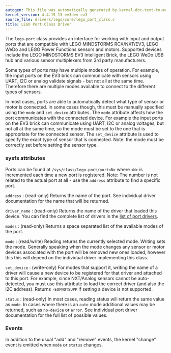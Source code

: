 ```yaml
---
autogen: This file was automatically generated by kernel-doc-text-to-markdown.py
kernel_version: 4.4.15-13-ev3dev-ev3
source_file: drivers/lego/core/lego_port_class.c
title: LEGO Port Class Driver
---
```


The `lego-port` class provides an interface for working with input and
output ports that are compatible with LEGO MINDSTORMS RCX/NXT/EV3, LEGO
WeDo and LEGO Power Functions sensors and motors. Supported devices include
the LEGO MINDSTORMS EV3 Intelligent Brick, the LEGO WeDo USB hub and
various sensor multiplexers from 3rd party manufacturers.

Some types of ports may have multiple modes of operation. For example, the
input ports on the EV3 brick can communicate with sensors using UART, I2C
or analog validate signals - but not all at the same time. Therefore there
are multiple modes available to connect to the different types of sensors.

In most cases, ports are able to automatically detect what type of sensor
or motor is connected. In some cases though, this must be manually specified
using the `mode` and `set_device` attributes. The `mode` attribute affects
how the port communicates with the connected device. For example the input
ports on the EV3 brick can communicate using UART, I2C or analog voltages,
but not all at the same time, so the mode must be set to the one that is
appropriate for the connected sensor. The `set_device` attribute is used to
specify the exact type of sensor that is connected. Note: the mode must be
correctly set before setting the sensor type.

### sysfs attributes

Ports can be found at `/sys/class/lego-port/port<N>` where `<N>` is
incremented each time a new port is registered. Note: The number is not
related to the actual port at all - use the `address` attribute to find
a specific port.

`address`
: (read-only) Returns the name of the port. See individual driver
documentation for the name that will be returned.

`driver_name`
: (read-only) Returns the name of the driver that loaded this device. You
can find the complete list of drivers in the [list of port drivers].

`modes`
: (read-only) Returns a space separated list of the available modes of the
port.

`mode`
: (read/write) Reading returns the currently selected mode. Writing sets the
mode. Generally speaking when the mode changes any sensor or motor devices
associated with the port will be removed new ones loaded, however this
this will depend on the individual driver implementing this class.

`set_device`
: (write-only) For modes that support it, writing the name of a driver will
cause a new device to be registered for that driver and attached to this
port. For example, since NXT/Analog sensors cannot be auto-detected, you
must use this attribute to load the correct driver (and also the I2C
address). Returns `-EOPNOTSUPP` if setting a device is not supported.

`status`
: (read-only) In most cases, reading status will return the same value as
`mode`. In cases where there is an `auto` mode additional values may be
returned, such as `no-device` or `error`. See individual port driver
documentation for the full list of possible values.

### Events

In addition to the usual "add" and "remove" events, the kernel "change"
event is emitted when `mode` or `status` changes.

[list of port drivers]: /docs/ports/#list-of-port-drivers

